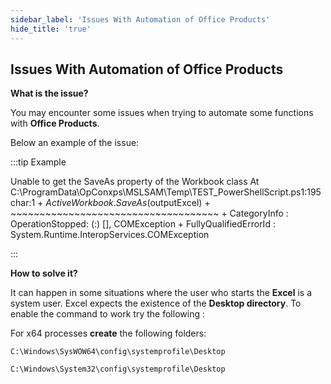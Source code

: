 ```yaml
---
sidebar_label: 'Issues With Automation of Office Products'
hide_title: 'true'
---
```


## Issues With Automation of Office Products

**What is the issue?**

You may encounter some issues when trying to automate some functions with **Office Products**. 

Below an example of the issue:

:::tip Example

Unable to get the SaveAs property of the Workbook class At C:\ProgramData\OpConxps\MSLSAM\Temp\TEST_PowerShellScript.ps1:195 char:1 + $ActiveWorkbook.SaveAs($outputExcel) + ~~~~~~~~~~~~~~~~~~~~~~~~~~~~~~~~~~~~ + CategoryInfo : OperationStopped: (:) [], COMException + FullyQualifiedErrorId : System.Runtime.InteropServices.COMException

:::

**How to solve it?**

It can happen in some situations where the user who starts the **Excel** is a system user. Excel expects the existence of the **Desktop directory**. To enable the command to work try the following :

For x64 processes **create** the following folders:

`C:\Windows\SysWOW64\config\systemprofile\Desktop`

`C:\Windows\System32\config\systemprofile\Desktop`